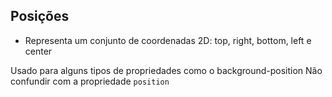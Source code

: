## Posições

<position>

* Representa um conjunto de coordenadas 2D:
    top, right, bottom, left e center

Usado para alguns tipos de propriedades como o background-position
Não confundir com a propriedade `position`